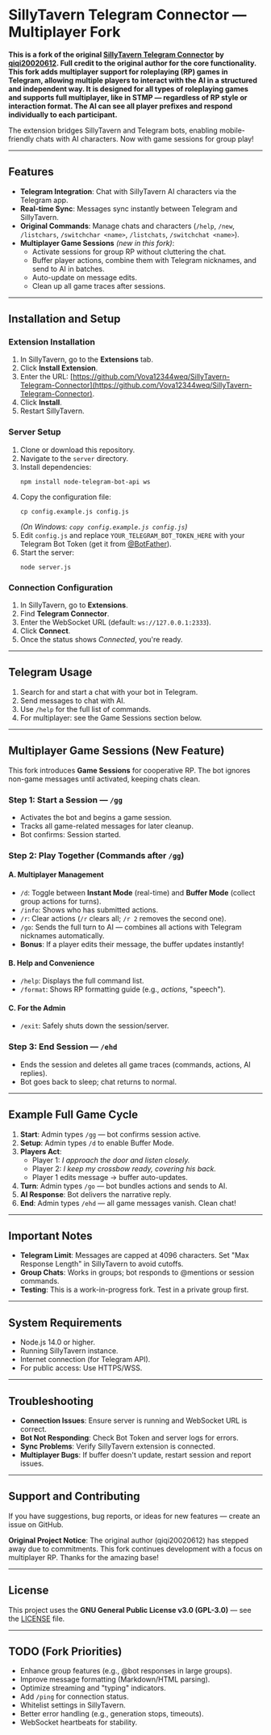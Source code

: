 # SillyTavern Telegram Connector — Multiplayer Fork

**This is a fork of the original [SillyTavern Telegram Connector](https://github.com/qiqi20020612/SillyTavern-Telegram-Connector) by [qiqi20020612](https://github.com/qiqi20020612). Full credit to the original author for the core functionality. This fork adds multiplayer support for roleplaying (RP) games in Telegram, allowing multiple players to interact with the AI in a structured and independent way. It is designed for all types of roleplaying games and supports full multiplayer, like in STMP — regardless of RP style or interaction format. The AI can see all player prefixes and respond individually to each participant.**

The extension bridges SillyTavern and Telegram bots, enabling mobile-friendly chats with AI characters. Now with game sessions for group play!

---

## Features

- **Telegram Integration**: Chat with SillyTavern AI characters via the Telegram app.  
- **Real-time Sync**: Messages sync instantly between Telegram and SillyTavern.  
- **Original Commands**: Manage chats and characters (`/help`, `/new`, `/listchars`, `/switchchar <name>`, `/listchats`, `/switchchat <name>`).  
- **Multiplayer Game Sessions** *(new in this fork)*:
  - Activate sessions for group RP without cluttering the chat.  
  - Buffer player actions, combine them with Telegram nicknames, and send to AI in batches.  
  - Auto-update on message edits.  
  - Clean up all game traces after sessions.  

---

## Installation and Setup

### Extension Installation
1. In SillyTavern, go to the **Extensions** tab.  
2. Click **Install Extension**.  
3. Enter the URL: [https://github.com/Vova12344weq/SillyTavern-Telegram-Connector](https://github.com/Vova12344weq/SillyTavern-Telegram-Connector).  
4. Click **Install**.  
5. Restart SillyTavern.  

### Server Setup
1. Clone or download this repository.  
2. Navigate to the `server` directory.  
3. Install dependencies:
   ```
   npm install node-telegram-bot-api ws
   ```
4. Copy the configuration file:
   ```
   cp config.example.js config.js
   ```
   *(On Windows: `copy config.example.js config.js`)*  
5. Edit `config.js` and replace `YOUR_TELEGRAM_BOT_TOKEN_HERE` with your Telegram Bot Token (get it from [@BotFather](https://t.me/BotFather)).  
6. Start the server:
   ```
   node server.js
   ```

### Connection Configuration
1. In SillyTavern, go to **Extensions**.  
2. Find **Telegram Connector**.  
3. Enter the WebSocket URL (default: `ws://127.0.0.1:2333`).  
4. Click **Connect**.  
5. Once the status shows *Connected*, you're ready.  

---

## Telegram Usage
1. Search for and start a chat with your bot in Telegram.  
2. Send messages to chat with AI.  
3. Use `/help` for the full list of commands.  
4. For multiplayer: see the Game Sessions section below.  

---

## Multiplayer Game Sessions (New Feature)

This fork introduces **Game Sessions** for cooperative RP. The bot ignores non-game messages until activated, keeping chats clean.

### Step 1: Start a Session — `/gg`
- Activates the bot and begins a game session.  
- Tracks all game-related messages for later cleanup.  
- Bot confirms: Session started.  

### Step 2: Play Together (Commands after `/gg`)
#### A. Multiplayer Management
- `/d`: Toggle between **Instant Mode** (real-time) and **Buffer Mode** (collect group actions for turns).  
- `/info`: Shows who has submitted actions.  
- `/r`: Clear actions (`/r` clears all; `/r 2` removes the second one).  
- `/go`: Sends the full turn to AI — combines all actions with Telegram nicknames automatically.  
- **Bonus**: If a player edits their message, the buffer updates instantly!  

#### B. Help and Convenience
- `/help`: Displays the full command list.  
- `/format`: Shows RP formatting guide (e.g., *actions*, "speech").  

#### C. For the Admin
- `/exit`: Safely shuts down the session/server.  

### Step 3: End Session — `/ehd`
- Ends the session and deletes all game traces (commands, actions, AI replies).  
- Bot goes back to sleep; chat returns to normal.  

---

## Example Full Game Cycle
1. **Start**: Admin types `/gg` — bot confirms session active.  
2. **Setup**: Admin types `/d` to enable Buffer Mode.  
3. **Players Act**:
   - Player 1: *I approach the door and listen closely.*  
   - Player 2: *I keep my crossbow ready, covering his back.*  
   - Player 1 edits message → buffer auto-updates.  
4. **Turn**: Admin types `/go` — bot bundles actions and sends to AI.  
5. **AI Response**: Bot delivers the narrative reply.  
6. **End**: Admin types `/ehd` — all game messages vanish. Clean chat!  

---

## Important Notes
- **Telegram Limit**: Messages are capped at 4096 characters. Set "Max Response Length" in SillyTavern to avoid cutoffs.  
- **Group Chats**: Works in groups; bot responds to @mentions or session commands.  
- **Testing**: This is a work-in-progress fork. Test in a private group first.  

---

## System Requirements
- Node.js 14.0 or higher.  
- Running SillyTavern instance.  
- Internet connection (for Telegram API).  
- For public access: Use HTTPS/WSS.  

---

## Troubleshooting
- **Connection Issues**: Ensure server is running and WebSocket URL is correct.  
- **Bot Not Responding**: Check Bot Token and server logs for errors.  
- **Sync Problems**: Verify SillyTavern extension is connected.  
- **Multiplayer Bugs**: If buffer doesn't update, restart session and report issues.  

---

## Support and Contributing
If you have suggestions, bug reports, or ideas for new features — create an issue on GitHub.  

**Original Project Notice**: The original author (qiqi20020612) has stepped away due to commitments. This fork continues development with a focus on multiplayer RP. Thanks for the amazing base!  

---

## License
This project uses the **GNU General Public License v3.0 (GPL-3.0)** — see the [LICENSE](LICENSE) file.  

---

## TODO (Fork Priorities)
- Enhance group features (e.g., @bot responses in large groups).  
- Improve message formatting (Markdown/HTML parsing).  
- Optimize streaming and "typing" indicators.  
- Add `/ping` for connection status.  
- Whitelist settings in SillyTavern.  
- Better error handling (e.g., generation stops, timeouts).  
- WebSocket heartbeats for stability.
